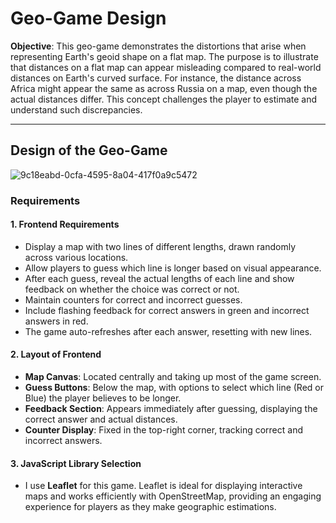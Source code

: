 # Geo-Game Design 

**Objective**: This geo-game demonstrates the distortions that arise when representing Earth's geoid shape on a flat map. The purpose is to illustrate that distances on a flat map can appear misleading compared to real-world distances on Earth's curved surface. For instance, the distance across Africa might appear the same as across Russia on a map, even though the actual distances differ. This concept challenges the player to estimate and understand such discrepancies.

---

## Design of the Geo-Game

![9c18eabd-0cfa-4595-8a04-417f0a9c5472](https://github.com/user-attachments/assets/c0825a42-acf2-4dc5-bb4e-f980ffd2c454)


### Requirements

#### 1. Frontend Requirements
- Display a map with two lines of different lengths, drawn randomly across various locations.
- Allow players to guess which line is longer based on visual appearance.
- After each guess, reveal the actual lengths of each line and show feedback on whether the choice was correct or not.
- Maintain counters for correct and incorrect guesses.
- Include flashing feedback for correct answers in green and incorrect answers in red.
- The game auto-refreshes after each answer, resetting with new lines.

#### 2. Layout of Frontend
- **Map Canvas**: Located centrally and taking up most of the game screen.
- **Guess Buttons**: Below the map, with options to select which line (Red or Blue) the player believes to be longer.
- **Feedback Section**: Appears immediately after guessing, displaying the correct answer and actual distances.
- **Counter Display**: Fixed in the top-right corner, tracking correct and incorrect answers.

#### 3. JavaScript Library Selection
- I use **Leaflet** for this game. Leaflet is ideal for displaying interactive maps and works efficiently with OpenStreetMap, providing an engaging experience for players as they make geographic estimations.

 
